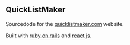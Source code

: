 ## QuickListMaker
Sourcedode for the [quicklistmaker.com](https://www.quicklistmaker.com/) website.

Built with [ruby on rails](http://rubyonrails.org/) and [react.js](https://reactjs.org/).